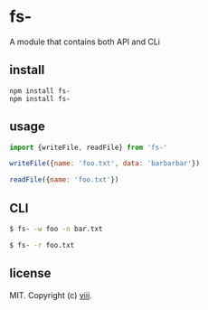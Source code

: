 # fs-
A module that contains both API and CLi

## install

```
npm install fs-
npm install fs-
```

## usage  

```js
import {writeFile, readFile} from 'fs-'

writeFile({name: 'foo.txt', data: 'barbarbar'})

readFile({name: 'foo.txt'})

```


## CLI
```bash
$ fs- -w foo -n bar.txt

$ fs- -r foo.txt
```

## license

MIT. Copyright (c) [viii](https://github.com/ncysatnaf).
